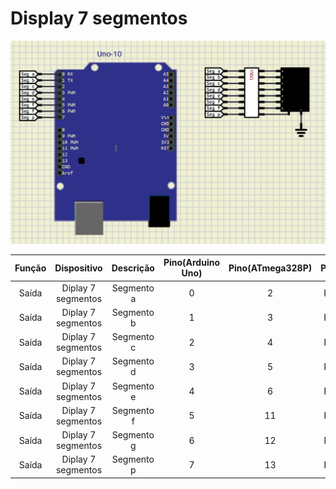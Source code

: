 # Display 7 segmentos


![circuito](img/circuito_4.png)

|Função|Dispositivo       |Descrição        |Pino(Arduino Uno)|Pino(ATmega328P)|PORT|
|:----:|:----------------:|:---------------:|:---------------:|:--------------:|:--:|
|Saída |Diplay 7 segmentos|Segmento a       |0                |2               |PD0 |
|Saída |Diplay 7 segmentos|Segmento b       |1                |3               |PD1 |
|Saída |Diplay 7 segmentos|Segmento c       |2                |4               |PD2 |
|Saída |Diplay 7 segmentos|Segmento d       |3                |5               |PD3 |
|Saída |Diplay 7 segmentos|Segmento e       |4                |6               |PD4 |
|Saída |Diplay 7 segmentos|Segmento f       |5                |11              |PD5 |
|Saída |Diplay 7 segmentos|Segmento g       |6                |12              |PD6 |
|Saída |Diplay 7 segmentos|Segmento p       |7                |13              |PD7 |